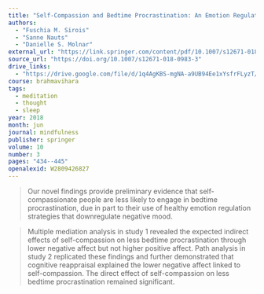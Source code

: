 ```yaml
---
title: "Self-Compassion and Bedtime Procrastination: An Emotion Regulation Perspective"
authors:
  - "Fuschia M. Sirois"
  - "Sanne Nauts"
  - "Danielle S. Molnar"
external_url: "https://link.springer.com/content/pdf/10.1007/s12671-018-0983-3.pdf"
source_url: "https://doi.org/10.1007/s12671-018-0983-3"
drive_links:
  - "https://drive.google.com/file/d/1q4AgKBS-mgNA-a9UB94Ee1xYsfrFLyzT/view?usp=drivesdk"
course: brahmavihara
tags:
  - meditation
  - thought
  - sleep
year: 2018
month: jun
journal: mindfulness
publisher: springer
volume: 10
number: 3
pages: "434--445"
openalexid: W2809426827
---
```


> Our novel findings provide preliminary evidence that self-compassionate people are less likely to engage in bedtime procrastination, due in part to their use of healthy emotion regulation strategies that downregulate negative mood.

> Multiple mediation analysis in study 1 revealed the expected indirect effects of self-compassion on less bedtime procrastination through lower negative affect but not higher positive affect.
> Path analysis in study 2 replicated these findings and further demonstrated that cognitive reappraisal explained the lower negative affect linked to self-compassion.
> The direct effect of self-compassion on less bedtime procrastination remained significant.
